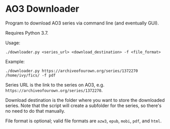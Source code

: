 # AO3 Downloader

Program to download AO3 series via command line (and eventually GUI).

Requires Python 3.7.

Usage:
```
./downloader.py <series_url> <download_destination> -f <file_format>
```

Example:
```
./downloader.py https://archiveofourown.org/series/1372270 /home/ivy/fics/ -f pdf
```

Series URL is the link to the series on AO3, e.g. `https://archiveofourown.org/series/1372270`.

Download destination is the folder where you want to store the downloaded series. Note that the script will create a subfolder for the series, so there's no need to do that manually.

File format is optional; valid file formats are `azw3`, `epub`, `mobi`, `pdf`, and `html`.
